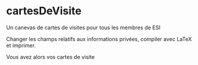 # cartesDeVisite
Un canevas de cartes de visites pour tous les membres de ESI

Changer les champs relatifs aux informations privées, compiler avec LaTeX et imprimer. 

Vous avez alors vos cartes de visite

